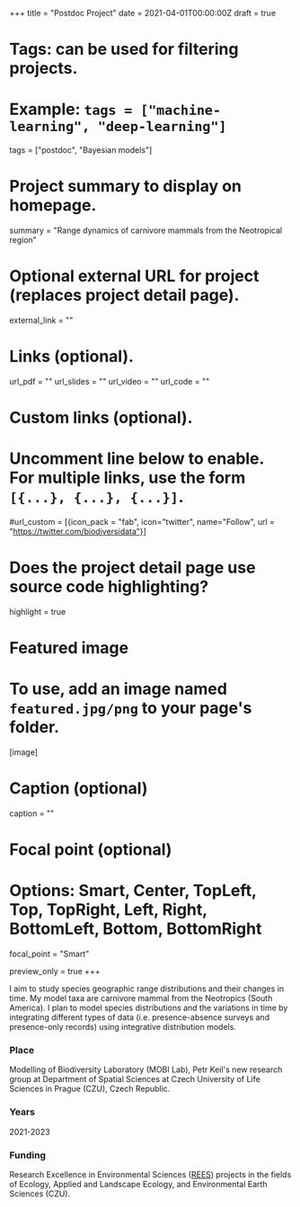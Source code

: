 +++
title = "Postdoc Project"
date = 2021-04-01T00:00:00Z
draft = true

# Tags: can be used for filtering projects.
# Example: `tags = ["machine-learning", "deep-learning"]`
tags = ["postdoc", "Bayesian models"]

# Project summary to display on homepage.
summary = "Range dynamics of carnivore mammals from the Neotropical region"

# Optional external URL for project (replaces project detail page).
external_link = ""

# Links (optional).
url_pdf = ""
url_slides = ""
url_video = ""
url_code = ""

# Custom links (optional).
#   Uncomment line below to enable. For multiple links, use the form `[{...}, {...}, {...}]`.
#url_custom = [{icon_pack = "fab", icon="twitter", name="Follow", url = "https://twitter.com/biodiversidata"}]

# Does the project detail page use source code highlighting?
highlight = true

# Featured image
# To use, add an image named `featured.jpg/png` to your page's folder.
[image]
  # Caption (optional)
  caption = ""

  # Focal point (optional)
  # Options: Smart, Center, TopLeft, Top, TopRight, Left, Right, BottomLeft, Bottom, BottomRight
  focal_point = "Smart"

  preview_only = true
+++

I aim to study species geographic range distributions and their changes in time. My model taxa are carnivore mammal from the Neotropics (South America). I plan to model species distributions and the variations in time by integrating different types of data (i.e. presence-absence surveys and presence-only records) using integrative distribution models.

### Place
Modelling of Biodiversity Laboratory (MOBI Lab), Petr Keil's new research group at Department of Spatial Sciences at Czech University of Life Sciences in Prague (CZU), Czech Republic.

### Years
2021-2023

### Funding
Research Excellence in Environmental Sciences ([REES](https://www.fzp.czu.cz/en/r-9676-news/announcement-of-rees.html)) projects in the fields of Ecology, Applied and Landscape Ecology, and Environmental Earth Sciences (CZU).
